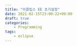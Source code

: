 ```yaml
---
title: "이클립스 EE 초기설정"
date: 2021-02-15T23:00:22+09:00
draft: true
categories:
    - Programming
tags:
    - eclipse
---
```



